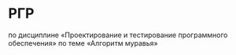 # РГР
по дисциплине «Проектирование и тестирование программного обеспечения» 
по теме «Алгоритм муравья» 
